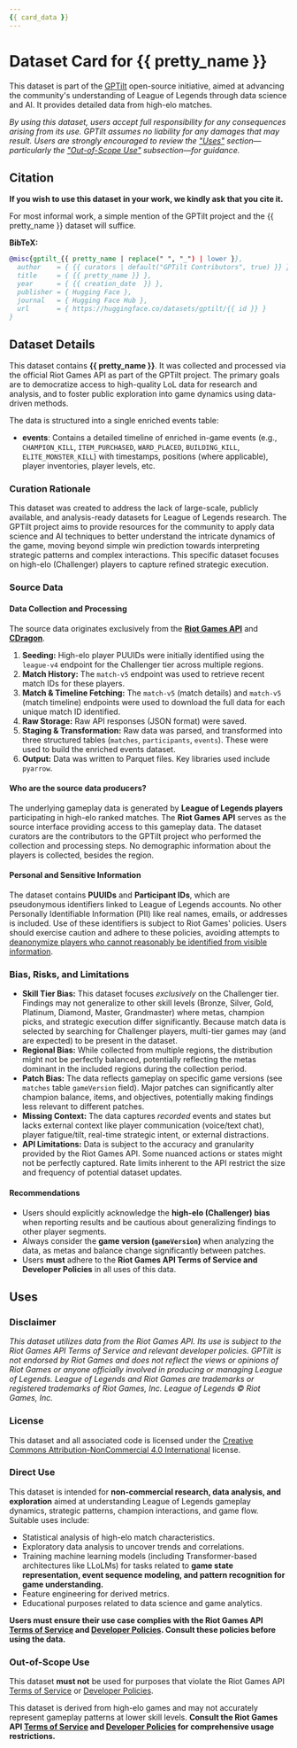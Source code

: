 ```yaml
---
{{ card_data }}
---
```


# Dataset Card for {{ pretty_name }}

This dataset is part of the [GPTilt](https://github.com/gptilt) open-source initiative, aimed at advancing the community's understanding of League of Legends through data science and AI. It provides detailed data from high-elo matches.

*By using this dataset, users accept full responsibility for any consequences arising from its use. GPTilt assumes no liability for any damages that may result. Users are strongly encouraged to review the ["Uses"](#uses) section—particularly the ["Out-of-Scope Use"](#out-of-scope-use) subsection—for guidance.*

## Citation

**If you wish to use this dataset in your work, we kindly ask that you cite it.**

For most informal work, a simple mention of the GPTilt project and the {{ pretty_name }} dataset will suffice.

**BibTeX:**

```bibtex
@misc{gptilt_{{ pretty_name | replace(" ", "_") | lower }},
  author    = { {{ curators | default("GPTilt Contributors", true) }} },
  title     = { {{ pretty_name }} },
  year      = { {{ creation_date  }} },
  publisher = { Hugging Face },
  journal   = { Hugging Face Hub },
  url       = { https://huggingface.co/datasets/gptilt/{{ id }} }
}
```

## Dataset Details

This dataset contains **{{ pretty_name }}**. It was collected and processed via the official Riot Games API as part of the GPTilt project. The primary goals are to democratize access to high-quality LoL data for research and analysis, and to foster public exploration into game dynamics using data-driven methods.

The data is structured into a single enriched events table:

* **events**: Contains a detailed timeline of enriched in-game events (e.g., `CHAMPION_KILL`, `ITEM_PURCHASED`, `WARD_PLACED`, `BUILDING_KILL`, `ELITE_MONSTER_KILL`) with timestamps, positions (where applicable), player inventories, player levels, etc.

### Curation Rationale

This dataset was created to address the lack of large-scale, publicly available, and analysis-ready datasets for League of Legends research. The GPTilt project aims to provide resources for the community to apply data science and AI techniques to better understand the intricate dynamics of the game, moving beyond simple win prediction towards interpreting strategic patterns and complex interactions. This specific dataset focuses on high-elo (Challenger) players to capture refined strategic execution.

### Source Data

#### Data Collection and Processing

The source data originates exclusively from the [**Riot Games API**](https://developer.riotgames.com/apis) and [**CDragon**](https://communitydragon.org/).

1. **Seeding:** High-elo player PUUIDs were initially identified using the `league-v4` endpoint for the Challenger tier across multiple regions.
2. **Match History:** The `match-v5` endpoint was used to retrieve recent match IDs for these players.
3. **Match & Timeline Fetching:** The `match-v5` (match details) and `match-v5` (match timeline) endpoints were used to download the full data for each unique match ID identified.
4. **Raw Storage:** Raw API responses (JSON format) were saved.
5. **Staging & Transformation:** Raw data was parsed, and transformed into three structured tables (`matches`, `participants`, `events`). These were used to build the enriched events dataset.
6. **Output:** Data was written to Parquet files. Key libraries used include `pyarrow`.

#### Who are the source data producers?

The underlying gameplay data is generated by **League of Legends players** participating in high-elo ranked matches. The **Riot Games API** serves as the source interface providing access to this gameplay data. The dataset curators are the contributors to the GPTilt project who performed the collection and processing steps. No demographic information about the players is collected, besides the region.

#### Personal and Sensitive Information

The dataset contains **PUUIDs** and **Participant IDs**, which are pseudonymous identifiers linked to League of Legends accounts. No other Personally Identifiable Information (PII) like real names, emails, or addresses is included. Use of these identifiers is subject to Riot Games' policies. Users should exercise caution and adhere to these policies, avoiding attempts to [deanonymize players who cannot reasonably be identified from visible information](https://developer.riotgames.com/policies/general#_developer-safety).

### Bias, Risks, and Limitations

* **Skill Tier Bias:** This dataset focuses *exclusively* on the Challenger tier. Findings may not generalize to other skill levels (Bronze, Silver, Gold, Platinum, Diamond, Master, Grandmaster) where metas, champion picks, and strategic execution differ significantly. Because match data is selected by searching for Challenger players, multi-tier games may (and are expected) to be present in the dataset.
* **Regional Bias:** While collected from multiple regions, the distribution might not be perfectly balanced, potentially reflecting the metas dominant in the included regions during the collection period.
* **Patch Bias:** The data reflects gameplay on specific game versions (see `matches` table `gameVersion` field). Major patches can significantly alter champion balance, items, and objectives, potentially making findings less relevant to different patches.
* **Missing Context:** The data captures *recorded* events and states but lacks external context like player communication (voice/text chat), player fatigue/tilt, real-time strategic intent, or external distractions.
* **API Limitations:** Data is subject to the accuracy and granularity provided by the Riot Games API. Some nuanced actions or states might not be perfectly captured. Rate limits inherent to the API restrict the size and frequency of potential dataset updates.

#### Recommendations

* Users should explicitly acknowledge the **high-elo (Challenger) bias** when reporting results and be cautious about generalizing findings to other player segments.
* Always consider the **game version (`gameVersion`)** when analyzing the data, as metas and balance change significantly between patches.
* Users **must** adhere to the **Riot Games API Terms of Service and Developer Policies** in all uses of this data.

## Uses

### Disclaimer

*This dataset utilizes data from the Riot Games API. Its use is subject to the Riot Games API Terms of Service and relevant developer policies. GPTilt is not endorsed by Riot Games and does not reflect the views or opinions of Riot Games or anyone officially involved in producing or managing League of Legends. League of Legends and Riot Games are trademarks or registered trademarks of Riot Games, Inc. League of Legends © Riot Games, Inc.*

### License

This dataset and all associated code is licensed under the [Creative Commons Attribution-NonCommercial 4.0 International](https://creativecommons.org/licenses/by-nc/4.0/legalcode.en) license.

### Direct Use

This dataset is intended for **non-commercial research, data analysis, and exploration** aimed at understanding League of Legends gameplay dynamics, strategic patterns, champion interactions, and game flow. Suitable uses include:

* Statistical analysis of high-elo match characteristics.
* Exploratory data analysis to uncover trends and correlations.
* Training machine learning models (including Transformer-based architectures like LLoLMs) for tasks related to **game state representation, event sequence modeling, and pattern recognition for game understanding.**
* Feature engineering for derived metrics.
* Educational purposes related to data science and game analytics.

**Users must ensure their use case complies with the Riot Games API [Terms of Service](https://developer.riotgames.com/terms) and [Developer Policies](https://developer.riotgames.com/policies/general). Consult these policies before using the data.**

### Out-of-Scope Use

This dataset **must not** be used for purposes that violate the Riot Games API [Terms of Service](https://developer.riotgames.com/terms) or [Developer Policies](https://developer.riotgames.com/policies/general).

This dataset is derived from high-elo games and may not accurately represent gameplay patterns at lower skill levels. **Consult the Riot Games API [Terms of Service](https://developer.riotgames.com/terms) and [Developer Policies](https://developer.riotgames.com/policies/general) for comprehensive usage restrictions.**
